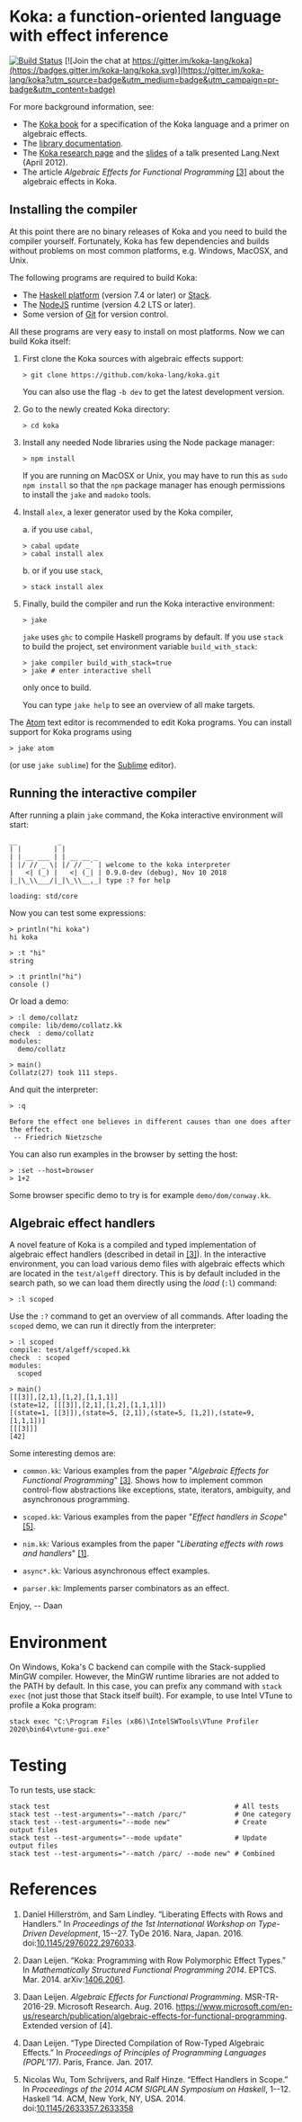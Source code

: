 # Koka: a function-oriented language with effect inference
[![Build Status](https://travis-ci.org/koka-lang/koka.svg?branch=master)](https://travis-ci.org/koka-lang/koka)
[![Join the chat at https://gitter.im/koka-lang/koka](https://badges.gitter.im/koka-lang/koka.svg)](https://gitter.im/koka-lang/koka?utm_source=badge&utm_medium=badge&utm_campaign=pr-badge&utm_content=badge)

For more background information, see:

* The [Koka book][kokabook] for a specification of the Koka language and a primer on algebraic effects.
* The [library documentation][libraries].
* The [Koka research page][kokaproject] and the [slides] of a talk presented Lang.Next (April 2012).
* The article _Algebraic Effects for Functional Programming_ [[3]](#references) about the algebraic effects in Koka.

[kokabook]: https://koka-lang.github.io/koka/doc/kokaspec.html  
[libraries]: https://koka-lang.github.io/koka/doc/toc.html
[slides]: http://research.microsoft.com/en-us/projects/koka/2012-overviewkoka.pdf
[kokarepo]: https://github.com/koka-lang/koka
[kokaproject]: http://research.microsoft.com/en-us/projects/koka
[rise4fun]: http://rise4fun.com/koka/tutorial


## Installing the compiler

At this point there are no binary releases of Koka and you need to build
the compiler yourself. Fortunately, Koka has few dependencies and builds
without problems on most common platforms, e.g. Windows, MacOSX, and
Unix.

The following programs are required to build Koka:

* The [Haskell platform](http://www.haskell.org/platform) (version 7.4 or later) or [Stack](https://docs.haskellstack.org/).
* The [NodeJS](http://nodejs.org) runtime (version 4.2 LTS or later).
* Some version of [Git](https://help.github.com/articles/set-up-git/) for version control.

All these programs are very easy to install on most platforms.
Now we can build Koka itself:

1. First clone the Koka sources with algebraic effects support:

   `> git clone https://github.com/koka-lang/koka.git`

   You can also use the flag `-b dev` to get the latest development version.

2. Go to the newly created Koka directory:

   `> cd koka`

3. Install any needed Node libraries using the Node package manager:

   `> npm install`

   If you are running on MacOSX or Unix, you may have to run this as
   ``sudo npm install`` so that the ``npm`` package manager has enough
   permissions to install the ``jake`` and ``madoko`` tools.

4. Install `alex`, a lexer generator used by the Koka compiler,

    a. if you use `cabal`,

   ```
   > cabal update
   > cabal install alex
   ```

   b. or if you use `stack`,

   ```
   > stack install alex
   ```

5. Finally, build the compiler and run the Koka interactive environment:

   `> jake`

   `jake` uses `ghc` to compile Haskell programs by default.
   If you use `stack` to build the project, set environment variable `build_with_stack`:

   ```
   > jake compiler build_with_stack=true
   > jake # enter interactive shell
   ```
   only once to build.

   You can type ``jake help`` to see an overview of all make targets.

 The [Atom](https://atom.io/) text editor is recommended
 to edit Koka programs. You can install support for Koka programs using

 `> jake atom`

(or use `jake sublime`) for the [Sublime](http://www.sublimetext.com) editor).


## Running the interactive compiler

After running a plain ``jake`` command, the Koka interactive environment will start:
````
__          _
| |        | |
| | __ ___ | | __ __ _
| |/ // _ \| |/ // _` | welcome to the koka interpreter
|   <| (_) |   <| (_| | 0.9.0-dev (debug), Nov 10 2018
|_|\_\\___/|_|\_\\__,_| type :? for help

loading: std/core
````
Now you can test some expressions:

    > println("hi koka")
    hi koka

    > :t "hi"
    string

    > :t println("hi")
    console ()

Or load a demo:

    > :l demo/collatz
    compile: lib/demo/collatz.kk
    check  : demo/collatz
    modules:
      demo/collatz

    > main()
    Collatz(27) took 111 steps.

And quit the interpreter:

    > :q

    Before the effect one believes in different causes than one does after the effect.
     -- Friedrich Nietzsche

You can also run examples in the browser by setting the host:

    > :set --host=browser
    > 1+2

Some browser specific demo to try is for example ``demo/dom/conway.kk``.

## Algebraic effect handlers

A novel feature of Koka is a compiled and typed implementation of algebraic
effect handlers (described in detail in [[3]](#references)).
In the interactive environment, you can load various demo files with algebraic
effects which are located in the ``test/algeff`` directory. This is by default
included in the search path, so we can load them directly using
the _load_ (``:l``) command:

    > :l scoped

Use the ``:?`` command to get an overview of all commands. After
loading the ``scoped`` demo, we can run it directly from the interpreter:

    > :l scoped
    compile: test/algeff/scoped.kk
    check  : scoped
    modules:
      scoped

    > main()
    [[[3]],[2,1],[1,2],[1,1,1]]
    (state=12, [[[3]],[2,1],[1,2],[1,1,1]])
    [(state=1, [[3]]),(state=5, [2,1]),(state=5, [1,2]),(state=9, [1,1,1])]
    [[[3]]]
    [42]

Some interesting demos are:

* ``common.kk``: Various examples from the paper "_Algebraic Effects for
  Functional Programming_" [[3]](#references). Shows how to implement
  common control-flow abstractions like exceptions, state, iterators,
  ambiguity, and asynchronous programming.

* ``scoped.kk``: Various examples from the paper "_Effect handlers in
  Scope_" [[5]](#references).

* ``nim.kk``: Various examples from the paper "_Liberating effects with
  rows and handlers_" [[1]](#references).

* ``async*.kk``: Various asynchronous effect examples.

* ``parser.kk``: Implements parser combinators as an effect.

Enjoy,
  -- Daan

# Environment

On Windows, Koka's C backend can compile with the Stack-supplied MinGW compiler.
However, the MinGW runtime libraries are not added to the PATH by default. In
this case, you can prefix any command with `stack exec` (not just those that
Stack itself built). For example, to use Intel VTune to profile a Koka program:

```
stack exec "C:\Program Files (x86)\IntelSWTools\VTune Profiler 2020\bin64\vtune-gui.exe"
```

# Testing

To run tests, use stack:

```
stack test                                              # All tests
stack test --test-arguments="--match /parc/"            # One category
stack test --test-arguments="--mode new"                # Create output files
stack test --test-arguments="--mode update"             # Update output files
stack test --test-arguments="--match /parc/ --mode new" # Combined
```

# References

1. Daniel Hillerström, and Sam Lindley. &ldquo;Liberating Effects with Rows and Handlers.&rdquo; In _Proceedings of the 1st International Workshop on Type-Driven Development_, 15--27. TyDe 2016. Nara, Japan. 2016. doi:[10.1145/2976022.2976033](https://dx.doi.org/10.1145/2976022.2976033).

2. Daan Leijen. &ldquo;Koka: Programming with Row Polymorphic Effect Types.&rdquo; In _Mathematically Structured Functional Programming 2014_. EPTCS. Mar. 2014. arXiv:[1406.2061](http://arxiv.org/abs/1406.2061).

3. Daan Leijen. _Algebraic Effects for Functional Programming_. MSR-TR-2016-29. Microsoft Research. Aug. 2016. <https://www.microsoft.com/en-us/research/publication/algebraic-effects-for-functional-programming>. Extended version of [4].

4. Daan Leijen. &ldquo;Type Directed Compilation of Row-Typed Algebraic Effects.&rdquo; In _Proceedings of Principles of Programming Languages (POPL’17)_. Paris, France. Jan. 2017.

5. Nicolas Wu, Tom Schrijvers, and Ralf Hinze. &ldquo;Effect Handlers in Scope.&rdquo; In _Proceedings of the 2014 ACM SIGPLAN Symposium on Haskell_, 1--12. Haskell ’14. ACM, New York, NY, USA. 2014. doi:[10.1145/2633357.2633358](https://dx.doi.org/10.1145/2633357.2633358)
